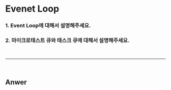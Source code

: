 # Evenet Loop

### 1. Event Loop에 대해서 설명해주세요.

### 2. 마이크로태스트 큐와 태스크 큐에 대해서 설명해주세요.

<br>

---

<br>

## Anwer
